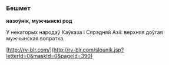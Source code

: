 ### Бешмет
**назоўнік, мужчынскі род**

У некаторых народаў Каўказа і Сярэдняй Азіі: верхняя доўгая мужчынская вопратка.

<a rel="author">[http://rv-blr.com/](http://rv-blr.com/slounik.jsp?letterId=0&maskId=0&pageId=390)</a>
